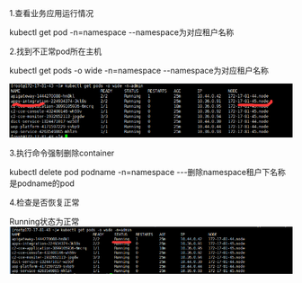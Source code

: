 1.查看业务应用运行情况

kubectl get pod -n=namespace          --namespace为对应租户名称

2.找到不正常pod所在主机

kubectl get pods -o wide -n=namespace          --namespace为对应租户名称

![](/assets/6.png)

3.执行命令强制删除container

kubectl delete pod podname -n=namespace       ---删除namespace租户下名称是podname的pod

4.检查是否恢复正常

Running状态为正常![](/assets/7.png)

